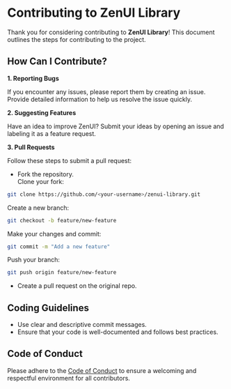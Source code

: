 # Contributing to ZenUI Library

Thank you for considering contributing to **ZenUI Library**! This document outlines the steps for contributing to the project.

## How Can I Contribute?

**1. Reporting Bugs**

If you encounter any issues, please report them by creating an issue. Provide detailed information to help us resolve the issue quickly.

**2. Suggesting Features**

Have an idea to improve ZenUI? Submit your ideas by opening an issue and labeling it as a feature request.

**3. Pull Requests**

Follow these steps to submit a pull request:

- Fork the repository. <br/>
Clone your fork:
```bash
git clone https://github.com/<your-username>/zenui-library.git
```

Create a new branch:
```bash
git checkout -b feature/new-feature
```

Make your changes and commit:
```bash
git commit -m "Add a new feature"
```

Push your branch:
```bash
git push origin feature/new-feature
```

- Create a pull request on the original repo.

## Coding Guidelines

- Use clear and descriptive commit messages.
- Ensure that your code is well-documented and follows best practices.

## Code of Conduct

Please adhere to the [Code of Conduct](https://github.com/Asfak00/zenui-library/blob/production/CODE_OF_CONDUCT.md) to ensure a welcoming and respectful environment for all contributors.
